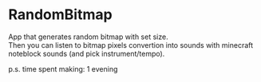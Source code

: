 # RandomBitmap  
App that generates random bitmap with set size.   
Then you can listen to bitmap pixels convertion into sounds with minecraft noteblock sounds (and pick instrument/tempo).


p.s. time spent making: 1 evening

